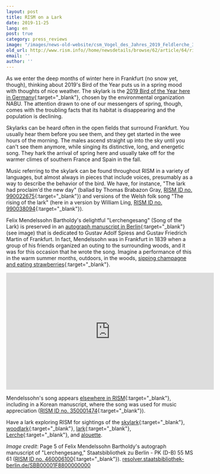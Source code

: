 ```yaml
---
layout: post
title: RISM on a Lark
date: 2019-11-25
lang: en
post: true
category: press_reviews
image: "/images/news-old-website/csm_Vogel_des_Jahres_2019_Feldlerche_3b8615eb9e.jpg"
old_url: http://www.rism.info//home/newsdetails/browse/62/article/64/rism-on-a-lark.html
email: ''
author: ''
---
```



As we enter the deep months of winter here in Frankfurt (no snow yet, though), thinking about 2019's Bird of the Year puts us in a spring mood with thoughts of nice weather. The skylark is the [2019 Bird of the Year here in Germany](https://www.nabu.de/tiere-und-pflanzen/aktionen-und-projekte/vogel-des-jahres/feldlerche/index.html){:target="_blank"}, chosen by the environmental organization NABU. The attention drawn to one of our messengers of spring, though, comes with the troubling facts that its habitat is disappearing and the population is declining.

Skylarks can be heard often in the open fields that surround Frankfurt. You usually hear them before you see them, and they get started in the wee hours of the morning. The males ascend straight up into the sky until you can't see them anymore, while singing its distinctive, long, and energetic song. They hark the arrival of spring here and usually take off for the warmer climes of southern France and Spain in the fall.

Music referring to the skylark can be found throughout RISM in a variety of languages, but almost always in pieces that include voices, presumably as a way to describe the behavior of the bird. We have, for instance, "The lark had proclaim'd the new day" (ballad by Thomas Brabazon Gray, [RISM ID no. 990022675](https://opac.rism.info/search?id=990022675&View=rism&Language=en){:target="_blank"}) and versions of the Welsh folk song "The rising of the lark" (here in a version by William Ling, [RISM ID no. 990038094](https://opac.rism.info/search?id=990038094&View=rism&Language=en){:target="_blank"}).

Felix Mendelssohn Bartholdy's delightful "Lerchengesang" (Song of the Lark) is preserved in an [autograph manuscript in Berlin](https://opac.rism.info/search?id=460006100&View=rism&Language=en){:target="_blank"} (see image) that is dedicated to Gustav Adolf Spiess and Gustav Friedrich Martin of Frankfurt. In fact, Mendelssohn was in Frankfurt in 1839 when a group of his friends organized an outing to the surrounding woods, and it was for this occasion that he wrote the song. Imagine a performance of this in the warm summer months, outdoors, in the woods, [sipping champagne and eating strawberries](https://books.google.de/books?id=j2Pf2yQipyUC&lpg=PA376&dq=lerchengesang%20mendelssohn%20song%20strawberries&hl=de&pg=PA377#v=onepage&q=strawberries&f=false){:target="_blank"}.

<iframe width="560" height="315" src="https://www.youtube.com/embed/ON88C0m9Eyg" frameborder="0" allow="accelerometer; autoplay; encrypted-media; gyroscope; picture-in-picture" allowfullscreen></iframe>

Mendelssohn's song appears [elsewhere in RISM](https://opac.rism.info/search?View=rism&q=Lerchengesang+mendelssohn&Language=en){:target="_blank"}, including in a Korean manuscript, where the song was used for music appreciation ([RISM ID no. 350001474](https://opac.rism.info/search?id=350001474&View=rism&Language=en){:target="_blank"}).

Have a lark exploring RISM for sightings of the [skylark](https://opac.rism.info/search?View=rism&q=skylark&Language=en){:target="_blank"}, [woodlark](https://opac.rism.info/search?View=rism&q=woodlark&Language=en){:target="_blank"}, [lark](https://opac.rism.info/search?View=rism&q=lark&Language=en){:target="_blank"}, [Lerche](https://opac.rism.info/search?View=rism&q=Lerche&Language=en){:target="_blank"}, and [alouette](https://opac.rism.info/search?View=rism&q=alouette&Language=en "external-link-new-window").


_Image credit_: Page 5 of Felix Mendelssohn Bartholdy's autograph manuscript of "Lerchengesang," Staatsbibliothek zu Berlin - PK (D-B) 55 MS 61 ([RISM ID no. 460006100](https://opac.rism.info/search?id=460006100&View=rism&Language=en){:target="_blank"}).  [resolver.staatsbibliothek-berlin.de/SBB00001F8800000000](http://resolver.staatsbibliothek-berlin.de/SBB00001F8800000000)





<script type="text/javascript">var switchTo5x=true;</script><script type="text/javascript" src="http://w.sharethis.com/button/buttons.js"></script><script type="text/javascript">stLight.options({publisher: "9b601438-1ce1-49d8-bfd7-9cff5df54c17", doNotHash: false, doNotCopy: false, hashAddressBar: false});</script>